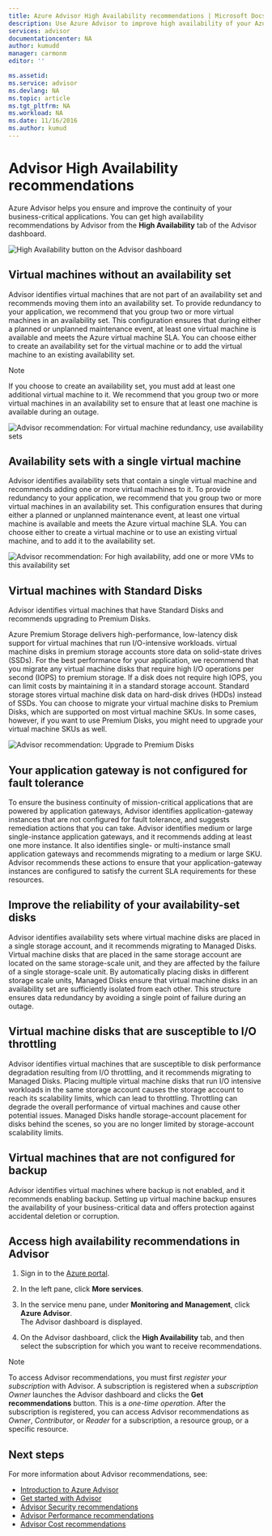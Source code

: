 ```yaml
---
title: Azure Advisor High Availability recommendations | Microsoft Docs
description: Use Azure Advisor to improve high availability of your Azure deployments.
services: advisor
documentationcenter: NA
author: kumudd
manager: carmonm
editor: ''

ms.assetid: 
ms.service: advisor
ms.devlang: NA
ms.topic: article
ms.tgt_pltfrm: NA
ms.workload: NA
ms.date: 11/16/2016
ms.author: kumud
---
```


# Advisor High Availability recommendations

Azure Advisor helps you ensure and improve the continuity of your business-critical applications. You can get high availability recommendations by Advisor from the **High Availability** tab of the Advisor dashboard.

![High Availability button on the Advisor dashboard](./media/advisor-high-availability-recommendations/advisor-high-availability-tab.png)


## Virtual machines without an availability set

Advisor identifies virtual machines that are not part of an availability set and recommends moving them into an availability set. To provide redundancy to your application, we recommend that you group two or more virtual machines in an availability set. This configuration ensures that during either a planned or unplanned maintenance event, at least one virtual machine is available and meets the Azure virtual machine SLA. You can choose either to create an availability set for the virtual machine or to add the virtual machine to an existing availability set.

> [!NOTE]
> If you choose to create an availability set, you must add at least one additional virtual machine to it. We recommend that you group two or more virtual machines in an availability set to ensure that at least one machine is available during an outage.

![Advisor recommendation: For virtual machine redundancy, use availability sets](./media/advisor-high-availability-recommendations/advisor-high-availability-create-availability-set.png)

## Availability sets with a single virtual machine 

Advisor identifies availability sets that contain a single virtual machine and recommends adding one or more virtual machines to it. To provide redundancy to your application, we recommend that you group two or more virtual machines in an availability set. This configuration ensures that during either a planned or unplanned maintenance event, at least one virtual machine is available and meets the Azure virtual machine SLA. You can choose either to create a virtual machine or to use an existing virtual machine, and to add it to the availability set.  

![Advisor recommendation: For high availability, add one or more VMs to this availability set](./media/advisor-high-availability-recommendations/advisor-high-availability-add-vm-to-availability-set.png)

## Virtual machines with Standard Disks

Advisor identifies virtual machines that have Standard Disks and recommends upgrading to Premium Disks.  

Azure Premium Storage delivers high-performance, low-latency disk support for virtual machines that run I/O-intensive workloads. virtual machine disks in premium storage accounts store data on solid-state drives (SSDs). For the best performance for your application, we recommend that you migrate any virtual machine disks that require high I/O operations per second (IOPS) to premium storage. If a disk does not require high IOPS, you can limit costs by maintaining it in a standard storage account. Standard storage stores virtual machine disk data on hard-disk drives (HDDs) instead of SSDs. You can choose to migrate your virtual machine disks to Premium Disks, which are supported on most virtual machine SKUs. In some cases, however, if you want to use Premium Disks, you might need to upgrade your virtual machine SKUs as well.   

![Advisor recommendation: Upgrade to Premium Disks](./media/advisor-high-availability-recommendations/advisor-high-availability-upgrade-to-premium-disks.png) 

## Your application gateway is not configured for fault tolerance
To ensure the business continuity of mission-critical applications that are powered by application gateways, Advisor identifies application-gateway instances that are not configured for fault tolerance, and suggests remediation actions that you can take. Advisor identifies medium or large single-instance application gateways, and it recommends adding at least one more instance. It also identifies single- or multi-instance small application gateways and recommends migrating to a medium or large SKU. Advisor recommends these actions to ensure that your application-gateway instances are configured to satisfy the current SLA requirements for these resources.


## Improve the reliability of your availability-set disks
Advisor identifies availability sets where virtual machine disks are placed in a single storage account, and it recommends migrating to Managed Disks. Virtual machine disks that are placed in the same storage account are located on the same storage-scale unit, and they are affected by the failure of a single storage-scale unit. By automatically placing disks in different storage scale units, Managed Disks ensure that virtual machine disks in an availability set are sufficiently isolated from each other. This structure ensures data redundancy by avoiding a single point of failure during an outage.


## Virtual machine disks that are susceptible to I/O throttling
Advisor identifies virtual machines that are susceptible to disk performance degradation resulting from I/O throttling, and it recommends migrating to Managed Disks. Placing multiple virtual machine disks that run I/O intensive workloads in the same storage account causes the storage account to reach its scalability limits, which can lead to throttling. Throttling can degrade the overall performance of virtual machines and cause other potential issues. Managed Disks handle storage-account placement for disks behind the scenes, so you are no longer limited by storage-account scalability limits.


## Virtual machines that are not configured for backup
Advisor identifies virtual machines where backup is not enabled, and it recommends enabling backup. Setting up virtual machine backup ensures the availability of your business-critical data and offers protection against accidental deletion or corruption.


## Access high availability recommendations in Advisor

1. Sign in to the [Azure portal](https://portal.azure.com).

2. In the left pane, click **More services**.

3. In the service menu pane, under **Monitoring and Management**, click **Azure Advisor**.  
 The Advisor dashboard is displayed.

4. On the Advisor dashboard, click the **High Availability** tab, and then select the subscription for which you want to receive recommendations.

> [!NOTE]
> To access Advisor recommendations, you must first *register your subscription* with Advisor. A subscription is registered when a *subscription Owner* launches the Advisor dashboard and clicks the **Get recommendations** button. This is a *one-time operation*. After the subscription is registered, you can access Advisor recommendations as *Owner*, *Contributor*, or *Reader* for a subscription, a resource group, or a specific resource.

## Next steps

For more information about Advisor recommendations, see:
*  [Introduction to Azure Advisor](advisor-overview.md)
*  [Get started with Advisor](advisor-get-started.md)
*  [Advisor Security recommendations](advisor-security-recommendations.md)
*  [Advisor Performance recommendations](advisor-performance-recommendations.md)
*  [Advisor Cost recommendations](advisor-performance-recommendations.md)
